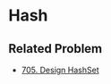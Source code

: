 # Hash


## Related Problem

- [705. Design HashSet](../LeetCode/Problems/705.Design-HashSet/README.md)